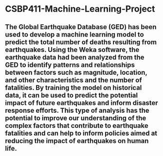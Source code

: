 # CSBP411-Machine-Learning-Project
## The Global Earthquake Database (GED) has been used to develop a machine learning model to predict the total number of deaths resulting from earthquakes. Using the Weka software, the earthquake data had been analyzed from the GED to identify patterns and relationships between factors such as magnitude, location, and other characteristics and the number of fatalities. By training the model on historical data, it can be used to predict the potential impact of future earthquakes and inform disaster response efforts. This type of analysis has the potential to improve our understanding of the complex factors that contribute to earthquake fatalities and can help to inform policies aimed at reducing the impact of earthquakes on human life.



